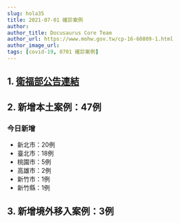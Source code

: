 ```yaml
---
slug: hola35
title: 2021-07-01 確診案例
author: 
author_title: Docusaurus Core Team
author_url: https://www.mohw.gov.tw/cp-16-60809-1.html
author_image_url: 
tags: [covid-19, 0701 確診案例]
---
```


## 1. [衛福部公告連結](https://www.cdc.gov.tw/Bulletin/Detail/4V7Iv__GIhGG03D1ghBXOQ?typeid=9)

## 2. 新增本土案例：47例

### 今日新增
* 新北市：20例
* 臺北市：18例
* 桃園市：5例
* 高雄市：2例
* 新竹市：1例
* 新竹縣：1例

## 3. 新增境外移入案例：3例
